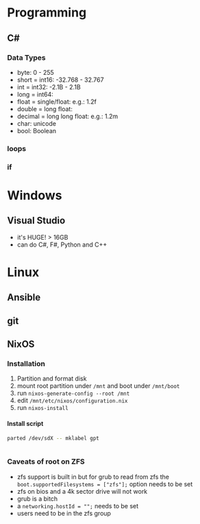 # Programming
## C#
### Data Types
- byte: 0 - 255
- short = int16: -32.768 - 32.767
- int = int32: -2.1B - 2.1B
- long = int64:
- float = single/float: e.g.: 1.2f
- double = long float:
- decimal = long long float: e.g.: 1.2m
- char: unicode
- bool: Boolean

### loops

### if



# Windows
## Visual Studio
- it's HUGE! > 16GB
- can do C#, F#, Python and C++
# Linux
## Ansible
## git
## NixOS
### Installation
1. Partition and format disk
2. mount root partition under `/mnt` and boot under `/mnt/boot`
3. run `nixos-generate-config --root /mnt`
4. edit `/mnt/etc/nixos/configuration.nix`
5. run `nixos-install`

#### Install script
```bash
parted /dev/sdX -- mklabel gpt



```
### Caveats of root on ZFS
- zfs support is built in but for grub to read from zfs the `boot.supportedFilesystems = ["zfs"];` option needs to be set
- zfs on bios and a 4k sector drive will not work
- grub is a bitch
- a `networking.hostId = "";` needs to be set
- users need to be in the zfs group